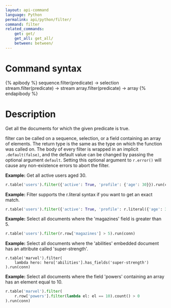 ```yaml
---
layout: api-command 
language: Python
permalink: api/python/filter/
command: filter 
related_commands:
    get: get/
    get_all: get_all/
    between: between/
---
```


# Command syntax #

{% apibody %}
sequence.filter(predicate) &rarr; selection
stream.filter(predicate) &rarr; stream
array.filter(predicate) &rarr; array
{% endapibody %}

# Description #

Get all the documents for which the given predicate is true.

filter can be called on a sequence, selection, or a field containing an array of
elements. The return type is the same as the type on which the function was called on.
The body of every filter is wrapped in an implicit `.default(false)`, and the default
value can be changed by passing the optional argument `default`. Setting this optional
argument to `r.error()` will cause any non-existence errors to abort the filter.

__Example:__ Get all active users aged 30.

```py
r.table('users').filter({'active': True, 'profile': {'age': 30}}).run(conn)
```

__Example:__ Filter supports the r.literal syntax if you want to get an exact match.

```py
r.table('users').filter({'active': True, 'profile': r.literal({'age': 30})}).run(conn)
```

__Example:__ Select all documents where the 'magazines' field is greater than 5.

```py
r.table('users').filter(r.row['magazines'] > 5).run(conn)
```


__Example:__ Select all documents where the 'abilities' embedded document has an
attribute called 'super-strength'.

```
r.table('marvel').filter(
    lambda hero: hero['abilities'].has_fields('super-strength')
).run(conn)
```

__Example:__ Select all documents where the field 'powers' containing an array has an
element equal to 10.

```py
r.table('marvel').filter(
    r.row['powers'].filter(lambda el: el == 10).count() > 0
).run(conn)
```

